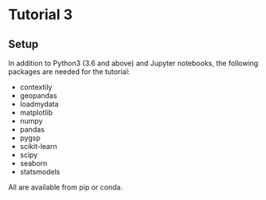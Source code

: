 # Tutorial 3

## Setup

In addition to Python3 (3.6 and above) and Jupyter notebooks, the following packages are needed for the tutorial:

- contextily
- geopandas
- loadmydata
- matplotlib
- numpy
- pandas
- pygsp
- scikit-learn
- scipy
- seaborn
- statsmodels

All are available from pip or conda.